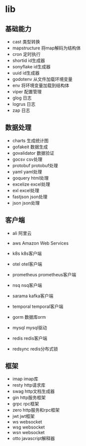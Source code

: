 # lib

## 基础能力

- cast 类型转换
- mapstructure 将map解码为结构体
- cron 定时执行
- shortid id生成器
- sonyflake id生成器
- uuid id生成器
- godotenv 从文件加载环境变量
- env 将环境变量加载到结构体
- viper 配置管理
- glog 日志
- logrus 日志
- zap 日志

## 数据处理

- charts 生成统计图
- gofakeit 数据生成
- govalidator 数据验证
- gocsv csv处理
- protobuf protobuf处理
- yaml yaml处理
- goquery html处理
- excelize excel处理
- exl excel处理
- fastjson json处理
- json json处理

## 客户端

- ali 阿里云
- aws Amazon Web Services

- k8s k8s客户端
- otel otel客户端
- prometheus prometheus客户端
- nsq nsq客户端
- sarama kafka客户端
- temporal temporal客户端

- gorm 数据库orm
- mysql mysql驱动
- redis redis客户端
- redsync redis分布式锁

## 框架

- imap imap库
- resty http请求库
- swag http文档生成器
- gin http服务框架
- grpc rpc框架
- zero http服务和rpc框架
- jwt jwt框架
- ws websocket
- wsg websocket
- wsn websocket
- otto javascript解释器
